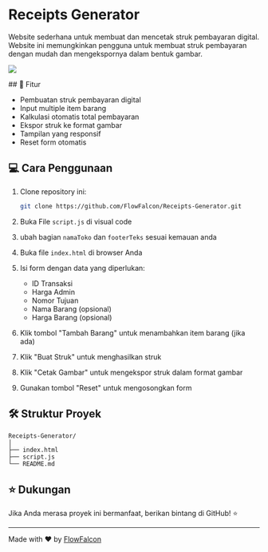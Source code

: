 # Receipts Generator

Website sederhana untuk membuat dan mencetak struk pembayaran digital. Website ini memungkinkan pengguna untuk membuat struk pembayaran dengan mudah dan mengekspornya dalam bentuk gambar.
<div align="center>"
<p>
<img src="https://receipt-generator.flowfalcon.xyz/struk.png" widhth ="250">
</p>
</div>
## 🚀 Fitur

- Pembuatan struk pembayaran digital
- Input multiple item barang
- Kalkulasi otomatis total pembayaran
- Ekspor struk ke format gambar
- Tampilan yang responsif
- Reset form otomatis

## 💻 Cara Penggunaan

1. Clone repository ini:
   ```bash
   git clone https://github.com/FlowFalcon/Receipts-Generator.git
   ```
2. Buka File `script.js` di visual code

3. ubah bagian `namaToko` dan `footerTeks` sesuai kemauan anda

4. Buka file `index.html` di browser Anda

5. Isi form dengan data yang diperlukan:
   - ID Transaksi
   - Harga Admin
   - Nomor Tujuan
   - Nama Barang (opsional)
   - Harga Barang (opsional)

6. Klik tombol "Tambah Barang" untuk menambahkan item barang (jika ada)

7. Klik "Buat Struk" untuk menghasilkan struk

8. Klik "Cetak Gambar" untuk mengekspor struk dalam format gambar

9. Gunakan tombol "Reset" untuk mengosongkan form

## 🛠️ Struktur Proyek

```
Receipts-Generator/
│
├── index.html
├── script.js
└── README.md
```

## ⭐ Dukungan

Jika Anda merasa proyek ini bermanfaat, berikan bintang di GitHub! ⭐

---
Made with ❤️ by [FlowFalcon](https://flowfalcon.xyz)
